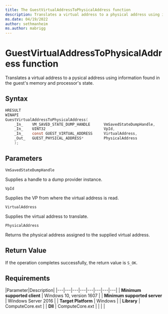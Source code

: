 ```yaml
---
title: The GuestVirtualAddressToPhysicalAddress function
description: Translates a virtual address to a physical address using information found in the guest's memory and processor's state.
ms.date: 04/19/2022
author: sethmanheim
ms.author: mabrigg
---
```


# GuestVirtualAddressToPhysicalAddress function

Translates a virtual address to a pysical address using information found in the guest's memory and processor's state.

## Syntax

```C
HRESULT
WINAPI
GuestVirtualAddressToPhysicalAddress(
    _In_    VM_SAVED_STATE_DUMP_HANDLE      VmSavedStateDumpHandle,
    _In_    UINT32                          VpId,
    _In_    const GUEST_VIRTUAL_ADDRESS     VirtualAddress,
    _Out_   GUEST_PHYSICAL_ADDRESS*         PhysicalAddress
    );
```

## Parameters

`VmSavedStateDumpHandle`

Supplies a handle to a dump provider instance.

`VpId`

Supplies the VP from where the virtual address is read.

`VirtualAddress`

Supplies the virtual address to translate.

`PhysicalAddress`

Returns the physical address assigned to the supplied virtual address.

## Return Value

If the operation completes successfully, the return value is `S_OK`.

## Requirements

|Parameter|Description|
|---|---|---|---|---|---|---|---|
| **Minimum supported client** | Windows 10, version 1607 |
| **Minimum supported server** | Windows Server 2016 |
| **Target Platform** | Windows |
| **Library** | ComputeCore.ext |
| **Dll** | ComputeCore.ext |
|    |    |